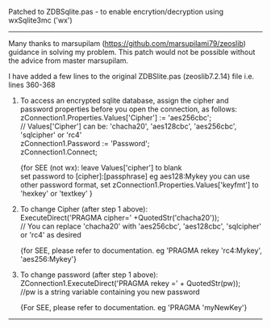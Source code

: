 Patched to ZDBSqlite.pas - to enable encrytion/decryption using wxSqlite3mc ('wx')
******************************************************************************

Many thanks to marsupilam (https://github.com/marsupilami79/zeoslib) guidance in solving my problem. This patch would not 
be possible without the advice from master marsupilam.

I have added a few lines to the original ZDBSlite.pas (zeoslib7.2.14) file i.e. lines 360-368

1. To access an encrypted sqlite database, assign the cipher and password properties before you open the connection, as follows:
      zConnection1.Properties.Values['Cipher'] := 'aes256cbc';                           
      // Values['Cipher'] can be: 'chacha20', 'aes128cbc', 'aes256cbc', 'sqlcipher' or 'rc4'        
      zConnection1.Password := 'Password';        
      zConnection1.Connect;
      
     
    {for SEE (not wx): 
        leave Values['cipher'] to blank   
        set password to [cipher]:[passphrase] eg aes128:Mykey
        you can use other password format, set zConnection1.Properties.Values['keyfmt'] to 'hexkey' or 'textkey' }         
      
  
2. To change Cipher (after step 1 above):                           
      ExecuteDirect('PRAGMA cipher=' +QuotedStr('chacha20'));                           
      // You can replace 'chacha20' with 'aes256cbc', 'aes128cbc', 'sqlcipher' or 'rc4' as desired
       
   {for SEE, please refer to documentation. eg 'PRAGMA rekey 'rc4:Mykey', 'aes256:Mykey'} 

  
3. To change password (after step 1 above):                           
      ZConnection1.ExecuteDirect('PRAGMA rekey =' + QuotedStr(pw));                           
      //pw is a string variable containing you new password    
         
   {For SEE, please refer to documentation. eg 'PRAGMA 'myNewKey'}
           

***********************************************************************************
